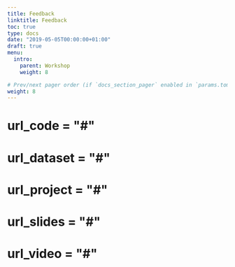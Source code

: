 ```yaml
---
title: Feedback
linktitle: Feedback
toc: true
type: docs
date: "2019-05-05T00:00:00+01:00"
draft: true
menu:
  intro:
    parent: Workshop 
    weight: 8

# Prev/next pager order (if `docs_section_pager` enabled in `params.toml`)
weight: 8
---
```



# url_code = "#"
# url_dataset = "#"
# url_project = "#"
# url_slides = "#"
# url_video = "#"